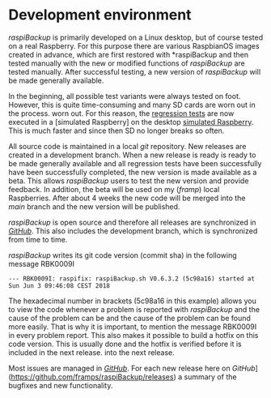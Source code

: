# Development environment

*raspiBackup* is primarily developed on a Linux desktop, but of course
tested on a real Raspberry. For this purpose there are various
RaspbianOS images created in advance, which are first restored with *raspiBackup
and then tested manually with the new or modified functions of *raspiBackup*
are tested manually. After successful testing, a new version of
*raspiBackup* will be made generally available.

In the beginning, all possible test variants were always tested on foot.
However, this is quite time-consuming and many SD cards are worn out in the process.
worn out. For this reason, the [regression tests](regressiontests-executed.md) are now executed in a [simulated Raspberry] on the desktop
[simulated Raspberry](https://www.linux-tips-and-tricks.de/de/raspberryd/22-wie-kann-man-raspberry-pi-unter-kvm-emulieren). This is much faster and since then
SD no longer breaks so often.

All source code is maintained in a local *git* repository. New
releases are created in a development branch. When a new release is ready
is ready to be made generally available and all regression tests have been successfully
have been successfully completed, the new version is made available as a beta.
This allows *raspiBackup* users to test the new version and provide feedback.
In addition, the beta will be used on my (*framp*) local Raspberries.
After about 4 weeks the new code will be merged into the *main* branch and the new version
will be published.

*raspiBackup* is open source and therefore all releases are synchronized in [*GitHub*](https://github.com/framps/raspiBackup).
This also includes the development branch, which is synchronized from time to time.

*raspiBackup* writes its git code version (commit sha) in the following message RBK0009I

```
--- RBK0009I: raspifix: raspiBackup.sh V0.6.3.2 (5c98a16) started at Sun Jun 3 09:46:08 CEST 2018
```

The hexadecimal number in brackets (5c98a16 in this example) allows you to view the
code whenever a problem is reported with *raspiBackup* and the cause of the problem can be
and the cause of the problem can be found more easily. That is why it is important,
to mention the message RBK0009I in every problem report.
This also makes it possible to build a hotfix on this code version.
This is usually done and the hotfix is verified before it is included in the next release.
into the next release.

Most issues are managed in [*GitHub*](https://github.com/framps/raspiBackup/issues). For each new release
here on *GitHub*](https://github.com/framps/raspiBackup/releases) a summary of the bugfixes and new functionality.


[.status]: translated
[.source]: https://www.linux-tips-and-tricks.de/de/raspibackupcategoried/516-raspibackup-entwicklungsumgebung
[.source]: https://www.linux-tips-and-tricks.de/en/raspibackupcategorye/517-raspibackup-developmentenvironment

